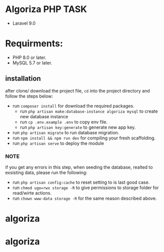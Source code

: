 # Algoriza PHP TASK 
- Laravel 9.0


# Requirments:
- PHP 8.0 or later.
- MySQL 5.7 or later.

## installation
after clone/ download the project file, `cd` into the project directory and follow the steps below:

- run `composer install` for download the required packages.
	- run `php artisan make:database-instance algoriza mysql` to create new database instance
	- run `cp .env.example .env` to copy env file.
	- run `php artisan key:generate` to generate new app key.
- run `php artisan migrate` to run database migration. 
- run `npm install && npm run dev` for compiling your fresh scaffolding.
- run `php artisan serve` to deploy the module
### NOTE
if you get any errors in this step, when seeding the database, realted to exsisting data, please run the following:
- run `php artisan config:cache` to reset setting to is last good case.
- run `chmod ugo=rwx storage -R` to give permissions to storage folder for read/wirte actions.
- run `chown www-data storage -R` for the same reason described above.






# algoriza
# algoriza
